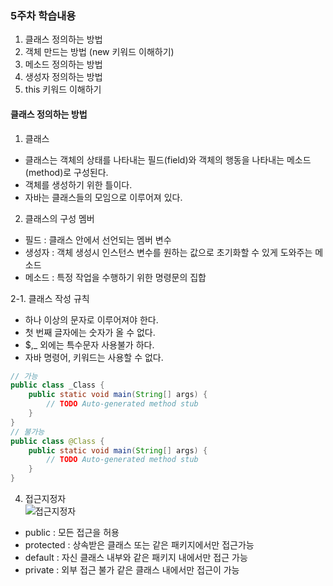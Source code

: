 ### 5주차 학습내용
1. 클래스 정의하는 방법
2. 객체 만드는 방법 (new 키워드 이해하기)
3. 메소드 정의하는 방법
4. 생성자 정의하는 방법
5. this 키워드 이해하기 

#### 클래스 정의하는 방법
1. 클래스
- 클래스는 객체의 상태를 나타내는 필드(field)와 객체의 행동을 나타내는 메소드(method)로 구성된다.
- 객체를 생성하기 위한 틀이다.
- 자바는 클래스들의 모임으로 이루어져 있다.

2. 클래스의 구성 멤버
- 필드 : 클래스 안에서 선언되는 멤버 변수
- 생성자 : 객체 생성시 인스턴스 변수를 원하는 값으로 초기화할 수 있게 도와주는 메소드
- 메소드 : 특정 작업을 수행하기 위한 명령문의 집합

2-1. 클래스 작성 규칙 
- 하나 이상의 문자로 이루어져야 한다. 
- 첫 번째 글자에는 숫자가 올 수 없다. 
- $,_ 외에는 특수문자 사용불가 하다.
- 자바 명령어, 키워드는 사용할 수 없다.
```JAVA
// 가능
public class _Class {
	public static void main(String[] args) {
		// TODO Auto-generated method stub
	}
}
// 불가능
public class @Class {
	public static void main(String[] args) {
		// TODO Auto-generated method stub
	}
}
```
4. 접근지정자 <br/>
![접근지정자](https://user-images.githubusercontent.com/51444580/102589042-c482e080-4151-11eb-9569-f76f9782624d.GIF) <br/>
- public : 모든 접근을 허용
- protected : 상속받은 클래스 또는 같은 패키지에서만 접근가능
- default : 자신 클래스 내부와 같은 패키지 내에서만 접근 가능
- private : 외부 접근 불가 같은 클래스 내에서만 접근이 가능

